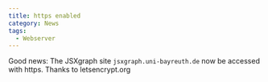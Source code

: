 ```yaml
---
title: https enabled
category: News
tags:
  - Webserver
---
```

Good news: The JSXgraph site `jsxgraph.uni-bayreuth.de` now be accessed with https. Thanks to letsencrypt.org

